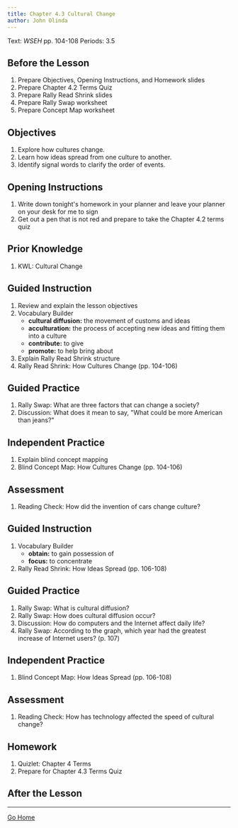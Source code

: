 ```yaml
---
title: Chapter 4.3 Cultural Change
author: John Olinda
---
```


Text: *WSEH* pp. 104-108 
Periods: 3.5

## Before the Lesson

1. Prepare Objectives, Opening Instructions, and Homework slides
2. Prepare Chapter 4.2 Terms Quiz
3. Prepare Rally Read Shrink slides
4. Prepare Rally Swap worksheet
5. Prepare Concept Map worksheet

## Objectives

1. Explore how cultures change.
2. Learn how ideas spread from one culture to another.
3. Identify signal words to clarify the order of events.

## Opening Instructions

1. Write down tonight's homework in your planner and leave your planner on your desk for me to sign
2. Get out a pen that is not red and prepare to take the Chapter 4.2 terms quiz

## Prior Knowledge

1. KWL: Cultural Change

## Guided Instruction

1. Review and explain the lesson objectives
2. Vocabulary Builder
   - **cultural diffusion:** the movement of customs and ideas
   - **acculturation:** the process of accepting new ideas and fitting them into a culture
   - **contribute:** to give
   - **promote:** to help bring about
3. Explain Rally Read Shrink structure
4. Rally Read Shrink: How Cultures Change (pp. 104-106)

## Guided Practice

1. Rally Swap: What are three factors that can change a society?
2. Discussion: What does it mean to say, "What could be more American than jeans?"

## Independent Practice

1. Explain blind concept mapping
2. Blind Concept Map: How Cultures Change (pp. 104-106)

## Assessment

1. Reading Check: How did the invention of cars change culture?

## Guided Instruction

1. Vocabulary Builder
   - **obtain:** to gain possession of
   - **focus:** to concentrate
2. Rally Read Shrink: How Ideas Spread (pp. 106-108)

## Guided Practice

1. Rally Swap: What is cultural diffusion?
2. Rally Swap: How does cultural diffusion occur?
3. Discussion: How do computers and the Internet affect daily life?
4. Rally Swap: According to the graph, which year had the greatest increase of Internet users? (p. 107)

## Independent Practice

1. Blind Concept Map: How Ideas Spread (pp. 106-108)

## Assessment

1. Reading Check: How has technology affected the speed of cultural change?

## Homework

1. Quizlet: Chapter 4 Terms
2. Prepare for Chapter 4.3 Terms Quiz

## After the Lesson

---

[Go Home](index.html)